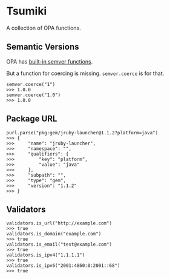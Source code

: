 # Tsumiki

A collection of OPA functions.

## Semantic Versions

OPA has [built-in semver functions](https://www.openpolicyagent.org/docs/latest/policy-reference/#semver).

But a function for coercing is missing. `semver.coerce` is for that.

```rego
semver.coerce("1")
>>> 1.0.0
semver.coerce("1.0")
>>> 1.0.0
```

## Package URL

```rego
purl.parse("pkg:gem/jruby-launcher@1.1.2?platform=java")
>>> {
>>>     "name": "jruby-launcher",
>>>     "namespace": "",
>>>     "qualifiers": {
>>>         "key": "platform",
>>>         "value": "java"
>>>     },
>>>     "subpath": "",
>>>     "type": "gem",
>>>     "version": "1.1.2"
>>> }
```

## Validators

```rego
validators.is_url("http://example.com")
>>> true
validators.is_domain("example.com")
>>> true
validators.is_email("test@example.com")
>>> true
validators.is_ipv4("1.1.1.1")
>>> true
validators.is_ipv6("2001:4860:0:2001::68")
>>> true
```
